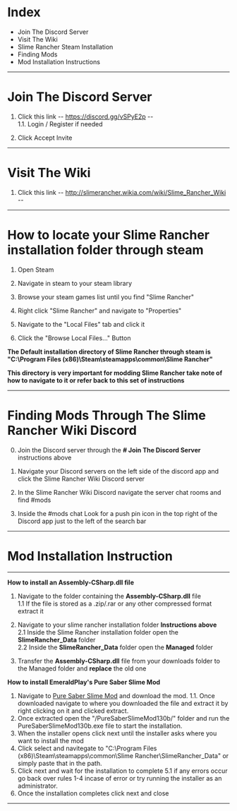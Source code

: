 # Index

- Join The Discord Server
- Visit The Wiki
- Slime Rancher Steam Installation
- Finding Mods
- Mod Installation Instructions

-----
# Join The Discord Server

1. Click this link -- https://discord.gg/vSPyE2p --   
   1.1. Login / Register if needed
   
2. Click Accept Invite

-----
# Visit The Wiki

1. Click this link -- http://slimerancher.wikia.com/wiki/Slime_Rancher_Wiki --

-----
# How to locate your Slime Rancher installation folder through steam

1. Open Steam  

2. Navigate in steam to your steam library   

3. Browse your steam games list until you find "Slime Rancher" 

4. Right click "Slime Rancher" and navigate to "Properties"  

5. Navigate to the "Local Files" tab and click it  

6. Click the "Browse Local Files..." Button   

**The Default installation directory of Slime Rancher through steam is "C:\Program Files (x86)\Steam\steamapps\common\Slime Rancher"**  

**This directory is very important for modding Slime Rancher take note of how to navigate to it or refer back to this set of instructions**

-----
# Finding Mods Through The Slime Rancher Wiki Discord

0. Join the Discord server through the **# Join The Discord Server** instructions above  

1. Navigate your Discord servers on the left side of the discord app and click the Slime Rancher Wiki Discord server 

2. In the Slime Rancher Wiki Discord navigate the server chat rooms and find #mods  

3. Inside the #mods chat Look for a push pin icon in the top right of the Discord app just to the left of the search bar   

-----

# Mod Installation Instruction

_____

**How to install an Assembly-CSharp.dll file**

1. Navigate to the folder containing the **Assembly-CSharp.dll** file   
   1.1 If the file is stored as a .zip/.rar or any other compressed format extract it

2. Navigate to your slime rancher installation folder **Instructions above**  
   2.1 Inside the Slime Rancher installation folder open the **SlimeRancher_Data** folder   
   2.2 Inside the **SlimeRancher_Data** folder open the **Managed** folder 
3. Transfer the **Assembly-CSharp.dll** file from your downloads folder to the Managed folder and **replace** the old one

**How to install EmeraldPlay's Pure Saber Slime Mod**

1. Navigate to [Pure Saber Slime Mod](https://www.moddb.com/mods/pure-saber-slime-mod/) and download the mod.
   1.1. Once downloaded navigate to where you downloaded the file and extract it by right clicking on it and clicked extract.
2. Once extracted open the "/PureSaberSlimeMod130b/" folder and run the PureSaberSlimeMod130b.exe file to start the installation.
3. When the installer opens click next until the installer asks where you want to install the mod
4. Click select and navitegate to "C:\Program Files (x86)\Steam\steamapps\common\Slime Rancher\SlimeRancher_Data" or simply paste that in the path.
5. Click next and wait for the installation to complete
   5.1 if any errors occur go back over rules 1-4  incase of error or try running the installer as an administrator.
6. Once the installation completes click next and close
_____
